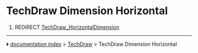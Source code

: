 # TechDraw Dimension Horizontal
1.  REDIRECT [TechDraw_HorizontalDimension](TechDraw_HorizontalDimension.md)



---
⏵ [documentation index](../README.md) > [TechDraw](TechDraw_Workbench.md) > TechDraw Dimension Horizontal
